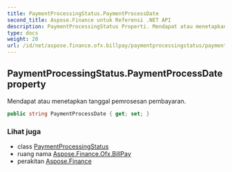 ```yaml
---
title: PaymentProcessingStatus.PaymentProcessDate
second_title: Aspose.Finance untuk Referensi .NET API
description: PaymentProcessingStatus Properti. Mendapat atau menetapkan tanggal pemrosesan pembayaran.
type: docs
weight: 20
url: /id/net/aspose.finance.ofx.billpay/paymentprocessingstatus/paymentprocessdate/
---
```

## PaymentProcessingStatus.PaymentProcessDate property

Mendapat atau menetapkan tanggal pemrosesan pembayaran.

```csharp
public string PaymentProcessDate { get; set; }
```

### Lihat juga

* class [PaymentProcessingStatus](../)
* ruang nama [Aspose.Finance.Ofx.BillPay](../../paymentprocessingstatus/)
* perakitan [Aspose.Finance](../../../)


